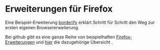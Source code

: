 # Erweiterungen für Firefox

Eine Beispiel-Erweiterung [borderify](https://developer.mozilla.org/de/docs/Mozilla/Add-ons/WebExtensions/Deine_erste_WebErweiterung) erklärt Schritt für Schritt den Weg zur ersten eigenen Browsererweiterung.

Bei github gibt es eine ganze Reihe von beispielhaften [Firefox-Erweiterungen](https://github.com/mdn/webextensions-examples) und [hier](https://developer.mozilla.org/de/docs/Mozilla/Add-ons/WebExtensions/Beispiele) die dazugehörige Übersicht  .

